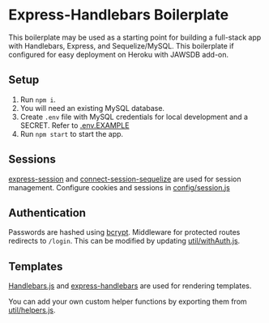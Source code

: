 # Express-Handlebars Boilerplate

This boilerplate may be used as a starting point for building a full-stack app with Handlebars, Express, and Sequelize/MySQL. This boilerplate if configured for easy deployment on Heroku with JAWSDB add-on.

## Setup

1. Run `npm i`.
2. You will need an existing MySQL database.
3. Create `.env` file with  MySQL credentials for local development and a SECRET. Refer to [.env.EXAMPLE](./.env.EXAMPLE)
4. Run `npm start` to start the app.

## Sessions

[express-session](https://www.npmjs.com/package/express-session) and [connect-session-sequelize](https://www.npmjs.com/package/connect-session-sequelize) are used for session management. Configure cookies and sessions in [config/session.js](./config/session.js)

## Authentication

Passwords are hashed using [bcrypt](https://www.npmjs.com/package/bcrypt). Middleware for protected routes redirects to `/login`. This can be modified by updating [util/withAuth.js](./util/withAuth.js).

## Templates

[Handlebars.js](https://handlebarsjs.com/) and [express-handlebars](https://www.npmjs.com/package/express-handlebars) are used for rendering templates.

You can add your own custom helper functions by exporting them from [util/helpers.js](./util/helpers.js).
